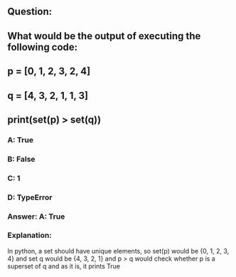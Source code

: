 ## Question:
## What would be the output of executing the following code:
## p = [0, 1, 2, 3, 2, 4]
## q = [4, 3, 2, 1, 1, 3]
## print(set(p) > set(q))
### A: True
### B: False
### C: 1
### D: TypeError
### Answer: A: True 
### Explanation:
In python, a set should have unique elements, so set(p) would be {0, 1, 2, 3, 4} and set q would be {4, 3, 2, 1} and p > q would check whether p is a superset of q and as it is, it prints True
